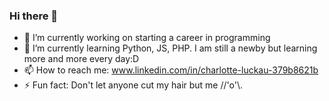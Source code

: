 ### Hi there 👋

<!--
**Schl0dd1/Schl0dd1** is a ✨ _special_ ✨ repository because its `README.md` (this file) appears on your GitHub profile.

Here are some ideas to get you started: 
-->

- 🔭 I’m currently working on starting a career in programming
- 🌱 I’m currently learning Python, JS, PHP. I am still a newby but learning more and more every day:D
- 📫 How to reach me: www.linkedin.com/in/charlotte-luckau-379b8621b
- ⚡ Fun fact: Don't let anyone cut my hair but me //'o'\\.


